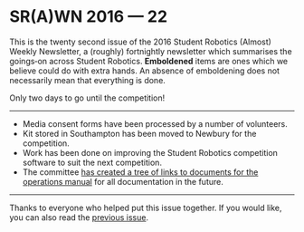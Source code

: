 # SR(A)WN 2016 — 22

This is the twenty second issue of the 2016 Student Robotics (Almost) Weekly Newsletter, a (roughly) fortnightly newsletter which summarises the goings‐on across Student Robotics. **Emboldened** items are ones which we believe could do with extra hands. An absence of emboldening does not necessarily mean that everything is done.

Only two days to go until the competition!

---

- Media consent forms have been processed by a number of volunteers.
- Kit stored in Southampton has been moved to Newbury for the competition.
- Work has been done on improving the Student Robotics competition software to suit the next competition.
- The committee [has created a tree of links to documents for the operations manual][ops-manual] for all documentation in the future.

---

Thanks to everyone who helped put this issue together. If you would like, you can also read the [previous issue][list-previous-issue].

[list-previous-issue]: https://groups.google.com/d/topic/srobo-news/zpUI1aFcN0Q/discussion
[ops-manual]: https://bitbucket.org/srobo/ops-manual/wiki/Home

